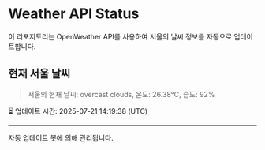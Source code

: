 
# Weather API Status

이 리포지토리는 OpenWeather API를 사용하여 서울의 날씨 정보를 자동으로 업데이트합니다.

## 현재 서울 날씨
> 서울의 현재 날씨: overcast clouds, 온도: 26.38°C, 습도: 92%

⏳ 업데이트 시간: 2025-07-21 14:19:38 (UTC)

---
자동 업데이트 봇에 의해 관리됩니다.
